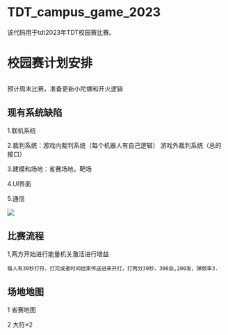 # TDT_campus_game_2023
该代码用于tdt2023年TDT校园赛比赛。



# 校园赛计划安排



## 

预计周末比赛，准备更新小陀螺和开火逻辑



## 现有系统缺陷

1.联机系统

2.裁判系统：游戏内裁判系统（每个机器人有自己逻辑）  游戏外裁判系统（总的接口）

3.建模和场地：省赛场地，靶场

4.UI界面

5.通信

![](/home/iiap/图片/Screenshot_20231003_231353.png)

## 比赛流程



1,两方开始进行能量机关激活进行增益

	每人有30秒打符，打完或者时间结束传送进来开打，打两分30秒，300血,200发，弹频率3.



## 场地地图

1  省赛地图

2  大符×2
